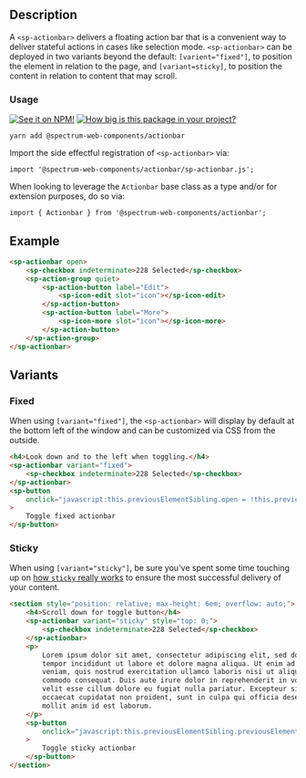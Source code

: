 ## Description

A `<sp-actionbar>` delivers a floating action bar that is a convenient way to deliver stateful actions in cases like selection mode. `<sp-actionbar>` can be deployed in two variants beyond the default: `[varient="fixed"]`, to position the element in relation to the page, and `[variant=sticky]`, to position the content in relation to content that may scroll.

### Usage

[![See it on NPM!](https://img.shields.io/npm/v/@spectrum-web-components/actionbar?style=for-the-badge)](https://www.npmjs.com/package/@spectrum-web-components/actionbar)
[![How big is this package in your project?](https://img.shields.io/bundlephobia/minzip/@spectrum-web-components/actionbar?style=for-the-badge)](https://bundlephobia.com/result?p=@spectrum-web-components/actionbar)

```
yarn add @spectrum-web-components/actionbar
```

Import the side effectful registration of `<sp-actionbar>` via:

```
import '@spectrum-web-components/actionbar/sp-actionbar.js';
```

When looking to leverage the `Actionbar` base class as a type and/or for extension purposes, do so via:

```
import { Actionbar } from '@spectrum-web-components/actionbar';
```

## Example

```html
<sp-actionbar open>
    <sp-checkbox indeterminate>228 Selected</sp-checkbox>
    <sp-action-group quiet>
        <sp-action-button label="Edit">
            <sp-icon-edit slot="icon"></sp-icon-edit>
        </sp-action-button>
        <sp-action-button label="More">
            <sp-icon-more slot="icon"></sp-icon-more>
        </sp-action-button>
    </sp-action-group>
</sp-actionbar>
```

## Variants

### Fixed

When using `[variant="fixed"]`, the `<sp-actionbar>` will display by default at the bottom left of the window and can be customized via CSS from the outside.

```html
<h4>Look down and to the left when toggling.</h4>
<sp-actionbar variant="fixed">
    <sp-checkbox indeterminate>228 Selected</sp-checkbox>
</sp-actionbar>
<sp-button
    onclick="javascript:this.previousElementSibling.open = !this.previousElementSibling.open;"
>
    Toggle fixed actionbar
</sp-button>
```

### Sticky

When using `[variant="sticky"]`, be sure you've spent some time touching up on [how `sticky` really works](https://medium.com/@elad/css-position-sticky-how-it-really-works-54cd01dc2d46) to ensure the most successful delivery of your content.

```html
<section style="position: relative; max-height: 6em; overflow: auto;">
    <h4>Scroll down for toggle button</h4>
    <sp-actionbar variant="sticky" style="top: 0;">
        <sp-checkbox indeterminate>228 Selected</sp-checkbox>
    </sp-actionbar>
    <p>
        Lorem ipsum dolor sit amet, consectetur adipiscing elit, sed do eiusmod
        tempor incididunt ut labore et dolore magna aliqua. Ut enim ad minim
        veniam, quis nostrud exercitation ullamco laboris nisi ut aliquip ex ea
        commodo consequat. Duis aute irure dolor in reprehenderit in voluptate
        velit esse cillum dolore eu fugiat nulla pariatur. Excepteur sint
        occaecat cupidatat non proident, sunt in culpa qui officia deserunt
        mollit anim id est laborum.
    </p>
    <sp-button
        onclick="javascript:this.previousElementSibling.previousElementSibling.open = !this.previousElementSibling.previousElementSibling.open;"
    >
        Toggle sticky actionbar
    </sp-button>
</section>
```
